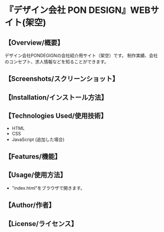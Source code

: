 <!--- 【Projectname/プロジェクト名】 --->
# 『デザイン会社 PON DESIGN』WEBサイト(架空)

## 【Overview/概要】
デザイン会社PONDEGIGNの会社紹介用サイト（架空）です。
制作実績、会社のコンセプト、求人情報などを知ることができます。

## 【Screenshots/スクリーンショット】

## 【Installation/インストール方法】

## 【Technologies Used/使用技術】
- HTML
- CSS
- JavaScript (追加した場合)

## 【Features/機能】

## 【Usage/使用方法】
- "index.html"をブラウザで開きます。

## 【Author/作者】

## 【License/ライセンス】
